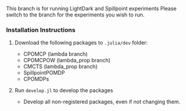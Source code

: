 This branch is for running LightDark and Spillpoint experiments
Please switch to the branch for the experiments you wish to run.
### Installation Instructions

1. Download the following packages to `.julia/dev` folder:
    - CPOMCP (lambda branch)
    - CPOMCPOW (lambda_prop branch)
    - CMCTS (lambda_prop branch)
    - SpillpointPOMDP
    - CPOMDPs

3. Run `develop.jl` to develop the packages

    - Develop all non-registered packages, even if not changing them.
